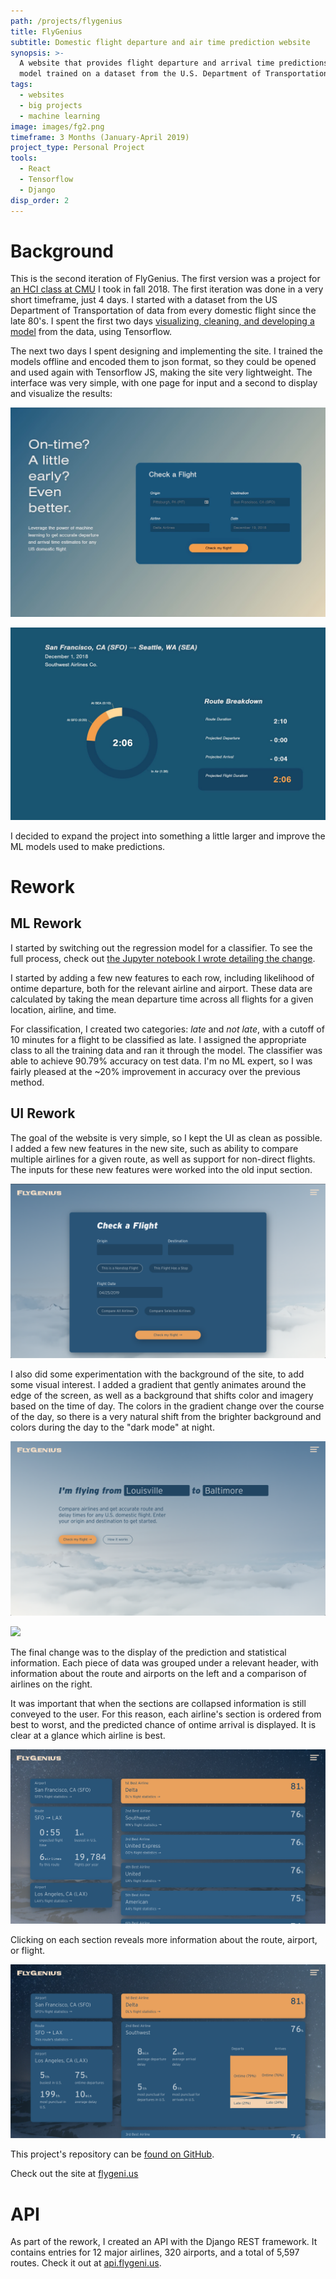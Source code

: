 ```yaml
---
path: /projects/flygenius
title: FlyGenius
subtitle: Domestic flight departure and air time prediction website
synopsis: >-
  A website that provides flight departure and arrival time predictions using a
  model trained on a dataset from the U.S. Department of Transportation.
tags:
  - websites
  - big projects
  - machine learning
image: images/fg2.png
timeframe: 3 Months (January-April 2019)
project_type: Personal Project
tools:
  - React
  - Tensorflow
  - Django
disp_order: 2
---
```

# Background

This is the second iteration of FlyGenius. The first version was a project for [an HCI class at CMU](http://humanaiclass.org) I took in fall 2018. The first iteration was done in a very short timeframe, just 4 days. I started with a dataset from the US Department of Transportation of data from every domestic flight since the late 80's. I spent the first two days [visualizing, cleaning, and developing a model](https://github.com/CBR0MS/flight-time-model-data/blob/master/visualization/v1/v1Modeling.md) from the data, using Tensorflow.

The next two days I spent designing and implementing the site. I trained the models offline and encoded them to json format, so they could be opened and used again with Tensorflow JS, making the site very lightweight. The interface was very simple, with one page for input and a second to display and visualize the results:

![](images/og1.jpg)

![](images/og2.jpg)

I decided to expand the project into something a little larger and improve the ML models used to make predictions.

# Rework

## ML Rework
I started by switching out the regression model for a classifier. To see the full process, check out [the Jupyter notebook I wrote detailing the change](https://github.com/CBR0MS/flight-time-model-data/blob/master/visualization/v2/v2Modeling.md).

I started by adding a few new features to each row, including likelihood of ontime departure, both for the relevant airline and airport. These data are calculated by taking the mean departure time across all flights for a given location, airline, and time.

For classification, I created two categories: _late_ and _not late_, with a cutoff of 10 minutes for a flight to be classified as late. I assigned the appropriate class to all the training data and ran it through the model. The classifier was able to achieve 90.79% accuracy on test data. I'm no ML expert, so I was fairly pleased at the ~20% improvement in accuracy over the previous method.

## UI Rework

The goal of the website is very simple, so I kept the UI as clean as possible. I added a few new features in the new site, such as ability to compare multiple airlines for a given route, as well as support for non-direct flights. The inputs for these new features were worked into the old input section.

![](images/fg4.png)

I also did some experimentation with the background of the site, to add some visual interest. I added a gradient that gently animates around the edge of the screen, as well as a background that shifts color and imagery based on the time of day. The colors in the gradient change over the course of the day, so there is a very natural shift from the brighter background and colors during the day to the "dark mode" at night.

![](images/fg1.png)

![](images/fg5.png)

The final change was to the display of the prediction and statistical information. Each piece of data was grouped under a relevant header, with information about the route and airports on the left and a comparison of airlines on the right.

It was important that when the sections are collapsed information is still conveyed to the user. For this reason, each airline's section is ordered from best to worst, and the predicted chance of ontime arrival is displayed. It is clear at a glance which airline is best.

![](images/fg2.png)

Clicking on each section reveals more information about the route, airport, or flight.

![](images/fg6.png)

This project's repository can be [found on GitHub](https://github.com/CBR0MS/flight-time-model).

Check out the site at [flygeni.us](https://flygeni.us)

# API

As part of the rework, I created an API with the Django REST framework. It contains entries for 12 major airlines, 320 airports, and a total of 5,597 routes. Check it out at [api.flygeni.us](https://api.flygeni.us/docs).
